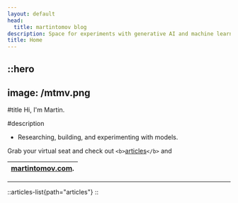 ```yaml
---
layout: default
head:
  title: martintomov blog
description: Space for experiments with generative AI and machine learning.
title: Home
---
```

::hero
------

image: /mtmv.png
----------------

#title
Hi, I'm Martin.

#description

- Researching, building, and experimenting with models.

Grab your virtual seat and check out `<b>`[articles](https://martintmv-git.github.io/articles)`</b>` and

| [martintomov.com](https://martintomov.com). |
| :--------------------------------------: |

---

::articles-list{path="articles"}
::